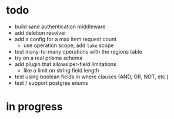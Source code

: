 # todo

-   build sane authentication middleware
-   add deletion resolver
-   add a config for a max item request count
    -   use operation scope, add `take` scope
-   test many-to-many operations with the regions table
-   try on a real prisma schema
-   add plugin that allows per-field limitations
    -   like a limit on string field length
-   test using boolean fields in where clauses (AND, OR, NOT, etc.)
-   test / support postgres enums

# in progress
